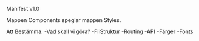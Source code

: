 Manifest v1.0


Mappen Components speglar mappen Styles.



Att Bestämma.
    -Vad skall vi göra?
    -FilStruktur
    -Routing
    -API
    -Färger
    -Fonts
    
